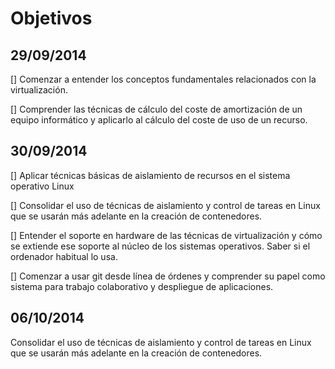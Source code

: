 

# Objetivos

## 29/09/2014

[] Comenzar a entender los conceptos fundamentales relacionados con la virtualización.

[] Comprender las técnicas de cálculo del coste de amortización de un equipo informático y aplicarlo al cálculo del coste de uso de un recurso.

## 30/09/2014
[] Aplicar técnicas básicas de aislamiento de recursos en el sistema operativo Linux

[] Consolidar el uso de técnicas de aislamiento y control de tareas en Linux que se usarán más adelante en la creación de contenedores.

[] Entender el soporte en hardware de las técnicas de virtualización y cómo se extiende ese soporte al núcleo de los sistemas operativos. Saber si el ordenador habitual lo usa.

[] Comenzar a usar git desde línea de órdenes y comprender su papel como sistema para trabajo colaborativo y despliegue de aplicaciones.

## 06/10/2014
Consolidar el uso de técnicas de aislamiento y control de tareas en Linux que se usarán más adelante en la creación de contenedores.
